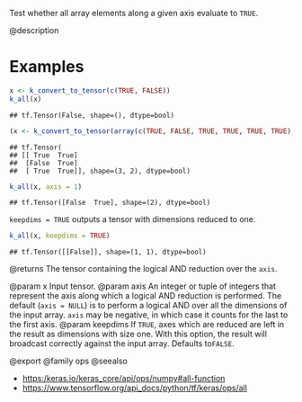 Test whether all array elements along a given axis evaluate to `TRUE`.

@description

# Examples

```r
x <- k_convert_to_tensor(c(TRUE, FALSE))
k_all(x)
```

```
## tf.Tensor(False, shape=(), dtype=bool)
```


```r
(x <- k_convert_to_tensor(array(c(TRUE, FALSE, TRUE, TRUE, TRUE, TRUE), dim = c(3, 2))))
```

```
## tf.Tensor(
## [[ True  True]
##  [False  True]
##  [ True  True]], shape=(3, 2), dtype=bool)
```

```r
k_all(x, axis = 1)
```

```
## tf.Tensor([False  True], shape=(2), dtype=bool)
```

`keepdims = TRUE` outputs a tensor with dimensions reduced to one.

```r
k_all(x, keepdims = TRUE)
```

```
## tf.Tensor([[False]], shape=(1, 1), dtype=bool)
```

@returns
The tensor containing the logical AND reduction over the `axis`.

@param x Input tensor.
@param axis An integer or tuple of integers that represent the axis along
    which a logical AND reduction is performed. The default
    (`axis = NULL`) is to perform a logical AND over all the dimensions
    of the input array. `axis` may be negative, in which case it counts
    for the last to the first axis.
@param keepdims If `TRUE`, axes which are reduced are left in the result as
    dimensions with size one. With this option, the result will
    broadcast correctly against the input array. Defaults to`FALSE`.

@export
@family ops
@seealso
+ <https:/keras.io/keras_core/api/ops/numpy#all-function>
+ <https://www.tensorflow.org/api_docs/python/tf/keras/ops/all>
